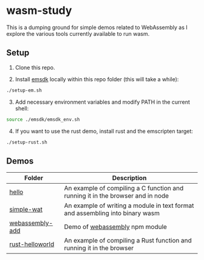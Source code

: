 # wasm-study

This is a dumping ground for simple demos related to WebAssembly as I explore the various tools currently available to run wasm.

## Setup

1. Clone this repo.

2. Install [emsdk](http://emscripten.org) locally within this repo folder (this will take a while):
  ```sh
  ./setup-em.sh
  ```
3. Add necessary environment variables and modify PATH in the current shell:
  ```sh
  source ./emsdk/emsdk_env.sh
  ```

4. If you want to use the rust demo, install rust and the emscripten target:
  ```sh
  ./setup-rust.sh
  ```

## Demos

| Folder | Description |
| --- | --- |
| [hello](./hello/) | An example of compiling a C function and running it in the browser and in node |
| [simple-wat](./simple-wat/) | An example of writing a module in text format and assembling into binary wasm |
| [webassembly-add](./webassembly-add/) | Demo of [webassembly](https://www.npmjs.com/package/webassembly) npm module |
| [rust-helloworld](./rust-helloworld/) | An example of compiling a Rust function and running it in the browser |
